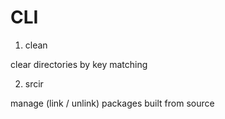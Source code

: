 # CLI

1. clean

clear directories by key matching

2. srcir

manage (link / unlink) packages built from source 
